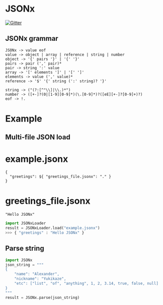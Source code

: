 # JSONx

[![Gitter](https://badges.gitter.im/Join%20Chat.svg)](https://gitter.im/AlexYukikaze/JSONx?utm_source=badge&utm_medium=badge&utm_campaign=pr-badge&utm_content=badge)

## JSONx grammar
```
JSONx -> value eof
value -> object | array | reference | string | number
object -> '{' pairs '}' | '{' '}'
pairs -> pair (',' pair)*
pair -> string ':' value
array -> '[' elements ']' | '[' ']'
elements -> value (',' value)*
reference -> '$' '{' string (':' string)? '}'

string -> ("(?:[^"\\]|\\.)*")
number -> ([+-]?(0|[1-9][0-9]*)(\.[0-9]*)?([eE][+-]?[0-9]+)?)
eof -> !.
```

# Example

## Multi-file JSON load
# example.jsonx
```
{
  "greetings": ${ "greetings_file.jsonx": "." }
}
```
# greetings_file.jsonx
```
"Hello JSONx"
```
```python
import JSONxLoader
result = JSONxLoader.load("example.jsonx")
>>> { "greetings" : "Hello JSONx" }

```

## Parse string
```python
import JSONx
json_string = """
{
    "name": "Alexander",
    "nickname": "Yukikaze",
    "etc": ["list", "of", "anything", 1, 2, 3.14, true, false, null]
}
"""
result = JSONx.parse(json_string)
```
